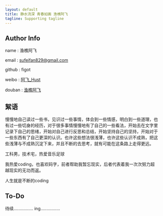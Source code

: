 ```yaml
---
layout: default
title: 静水流深 青春如画 渔樵阿飞
tagline: Supporting tagline
---
```


## Author Info


name : 渔樵阿飞
      
email : sufeifan829@gmail.com
      
github : figot
      
weibo : [阿飞_Hust](http://weibo.com/figo829)
	  
douban : [渔樵阿飞](http://www.douban.com/people/55920934/)

    
## 絮语

慢慢地自己读过一些书，见识过一些事情，体会到一些情感，明白到一些道理，也有过一些切身的经历，对于很多事情慢慢地有了自己的一些看法，开始去在文字里记录下自己的思绪，开始对自己进行反思和总结，开始坚持自己的坚持，开始对于一些东西有了自己更深的认识。也许这些想法很浅薄，也许这些认识不成熟，把这些浅薄与不成熟沉淀下来，并且不断的去思考，就有可能在这条路上走得更远。

工科男，技术宅，热爱音乐足球

我热爱coding，也喜欢码字，前者帮助我暂忘现实，后者代表着我一次次努力超越现实的无功而返。

人生就是不断的coding

## To-Do

待续................
ing................


